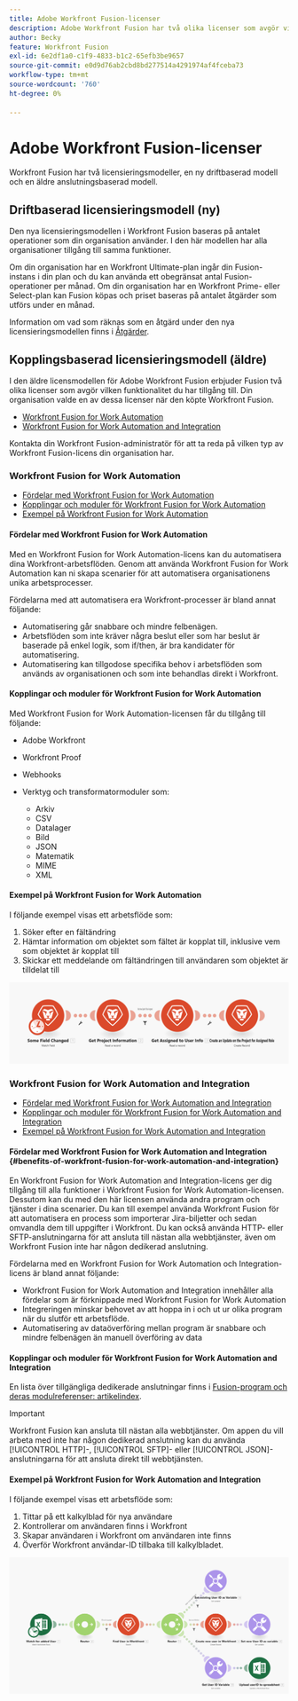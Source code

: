 ```yaml
---
title: Adobe Workfront Fusion-licenser
description: Adobe Workfront Fusion har två olika licenser som avgör vilken funktionalitet du har tillgång till. Din organisation valde en av dessa licenser när den köpte Workfront Fusion.
author: Becky
feature: Workfront Fusion
exl-id: 6e2df1a0-c1f9-4833-b1c2-65efb3be9657
source-git-commit: e0d9d76ab2cbd8bd277514a4291974af4fceba73
workflow-type: tm+mt
source-wordcount: '760'
ht-degree: 0%

---
```


# Adobe Workfront Fusion-licenser

Workfront Fusion har två licensieringsmodeller, en ny driftbaserad modell och en äldre anslutningsbaserad modell.

## Driftbaserad licensieringsmodell (ny)

Den nya licensieringsmodellen i Workfront Fusion baseras på antalet operationer som din organisation använder. I den här modellen har alla organisationer tillgång till samma funktioner.

Om din organisation har en Workfront Ultimate-plan ingår din Fusion-instans i din plan och du kan använda ett obegränsat antal Fusion-operationer per månad. Om din organisation har en Workfront Prime- eller Select-plan kan Fusion köpas och priset baseras på antalet åtgärder som utförs under en månad.

Information om vad som räknas som en åtgärd under den nya licensieringsmodellen finns i [Åtgärder](/help/workfront-fusion/set-up-and-manage-workfront-fusion/licensing-operations-overview/operations-in-workfront-fusion.md).

## Kopplingsbaserad licensieringsmodell (äldre)

I den äldre licensmodellen för Adobe Workfront Fusion erbjuder Fusion två olika licenser som avgör vilken funktionalitet du har tillgång till. Din organisation valde en av dessa licenser när den köpte Workfront Fusion.

* [Workfront Fusion for Work Automation](#workfront-fusion-for-work-automation)
* [Workfront Fusion for Work Automation and Integration](#workfront-fusion-for-work-automation-and-integration)

Kontakta din Workfront Fusion-administratör för att ta reda på vilken typ av Workfront Fusion-licens din organisation har.

### Workfront Fusion for Work Automation

* [Fördelar med Workfront Fusion for Work Automation](#benefits-of-workfront-fusion-for-work-automation)
* [Kopplingar och moduler för Workfront Fusion for Work Automation](#connectors-and-modules-available-for-workfront-fusion-for-work-automation)
* [Exempel på Workfront Fusion for Work Automation](#example-of-workfront-fusion-for-work-automation)

#### Fördelar med Workfront Fusion for Work Automation

Med en Workfront Fusion for Work Automation-licens kan du automatisera dina Workfront-arbetsflöden. Genom att använda Workfront Fusion for Work Automation kan ni skapa scenarier för att automatisera organisationens unika arbetsprocesser.

Fördelarna med att automatisera era Workfront-processer är bland annat följande:

* Automatisering går snabbare och mindre felbenägen.
* Arbetsflöden som inte kräver några beslut eller som har beslut är baserade på enkel logik, som if/then, är bra kandidater för automatisering.
* Automatisering kan tillgodose specifika behov i arbetsflöden som används av organisationen och som inte behandlas direkt i Workfront.

#### Kopplingar och moduler för Workfront Fusion for Work Automation

Med Workfront Fusion for Work Automation-licensen får du tillgång till följande:

* Adobe Workfront
* Workfront Proof
* Webhooks
* Verktyg och transformatormoduler som:

   * Arkiv
   * CSV
   * Datalager
   * Bild
   * JSON
   * Matematik
   * MIME
   * XML

#### Exempel på Workfront Fusion for Work Automation

I följande exempel visas ett arbetsflöde som:

1. Söker efter en fältändring
1. Hämtar information om objektet som fältet är kopplat till, inklusive vem som objektet är kopplat till
1. Skickar ett meddelande om fältändringen till användaren som objektet är tilldelat till

![Exempel på automatisering](assets/fusion-template-example.png)

### Workfront Fusion for Work Automation and Integration

* [Fördelar med Workfront Fusion for Work Automation and Integration](#benefits-of-workfront-fusion-for-work-automation-and-integration)
* [Kopplingar och moduler för Workfront Fusion for Work Automation and Integration](#connectors-and-modules-available-for-workfront-fusion-for-work-automation-and-integration)
* [Exempel på Workfront Fusion for Work Automation and Integration](#example-of-workfront-fusion-for-work-automation-and-integration)

#### Fördelar med Workfront Fusion for Work Automation and Integration {#benefits-of-workfront-fusion-for-work-automation-and-integration}

En Workfront Fusion for Work Automation and Integration-licens ger dig tillgång till alla funktioner i Workfront Fusion for Work Automation-licensen. Dessutom kan du med den här licensen använda andra program och tjänster i dina scenarier. Du kan till exempel använda Workfront Fusion för att automatisera en process som importerar Jira-biljetter och sedan omvandla dem till uppgifter i Workfront. Du kan också använda HTTP- eller SFTP-anslutningarna för att ansluta till nästan alla webbtjänster, även om Workfront Fusion inte har någon dedikerad anslutning.

Fördelarna med en Workfront Fusion for Work Automation och Integration-licens är bland annat följande:

* Workfront Fusion for Work Automation and Integration innehåller alla fördelar som är förknippade med Workfront Fusion for Work Automation
* Integreringen minskar behovet av att hoppa in i och ut ur olika program när du slutför ett arbetsflöde.
* Automatisering av dataöverföring mellan program är snabbare och mindre felbenägen än manuell överföring av data

#### Kopplingar och moduler för Workfront Fusion for Work Automation and Integration

En lista över tillgängliga dedikerade anslutningar finns i [Fusion-program och deras modulreferenser: artikelindex](/help/workfront-fusion/references/apps-and-modules/apps-and-modules-toc.md).

>[!IMPORTANT]
>
>Workfront Fusion kan ansluta till nästan alla webbtjänster. Om appen du vill arbeta med inte har någon dedikerad anslutning kan du använda [!UICONTROL HTTP]-, [!UICONTROL SFTP]- eller [!UICONTROL JSON]-anslutningarna för att ansluta direkt till webbtjänsten.

#### Exempel på Workfront Fusion for Work Automation and Integration

I följande exempel visas ett arbetsflöde som:

1. Tittar på ett kalkylblad för nya användare
1. Kontrollerar om användaren finns i Workfront
1. Skapar användaren i Workfront om användaren inte finns
1. Överför Workfront användar-ID tillbaka till kalkylbladet.

![Exempel på automatiseringsscenario](assets/fusion-integration-example.png)
